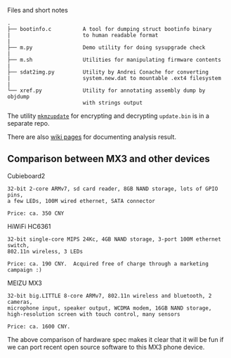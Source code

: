 Files and short notes

	.
	├── bootinfo.c			A tool for dumping struct bootinfo binary
	|						to human readable format
	|
	├── m.py				Demo utility for doing sysupgrade check
	|
	├── m.sh				Utilities for manipulating firmware contents
	|
	├── sdat2img.py			Utility by Andrei Conache for converting
	|						system.new.dat to mountable .ext4 filesystem
	|
	└── xref.py				Utility for annotating assembly dump by objdump
							with strings output

The utility [`mkmzupdate`](https://github.com/yousong/mkmzupdate) for
encrypting and decrypting `update.bin` is in a separate repo.

There are also [wiki pages](https://github.com/yousong/m35x-info/wiki) for
documenting analysis result.


## Comparison between MX3 and other devices

Cubieboard2

	32-bit 2-core ARMv7, sd card reader, 8GB NAND storage, lots of GPIO pins,
	a few LEDs, 100M wired ethernet, SATA connector

	Price: ca. 350 CNY

HiWiFi HC6361

	32-bit single-core MIPS 24Kc, 4GB NAND storage, 3-port 100M ethernet switch,
	802.11n wireless, 3 LEDs

	Price: ca. 190 CNY.  Acquired free of charge through a marketing campaign :)

MEIZU MX3

	32-bit big.LITTLE 8-core ARMv7, 802.11n wireless and bluetooth, 2 cameras,
	microphone input, speaker output, WCDMA modem, 16GB NAND storage,
	high-resolution screen with touch control, many sensors

	Price: ca. 1600 CNY.

The above comparison of hardware spec makes it clear that it will be fun if we
can port recent open source software to this MX3 phone device.
